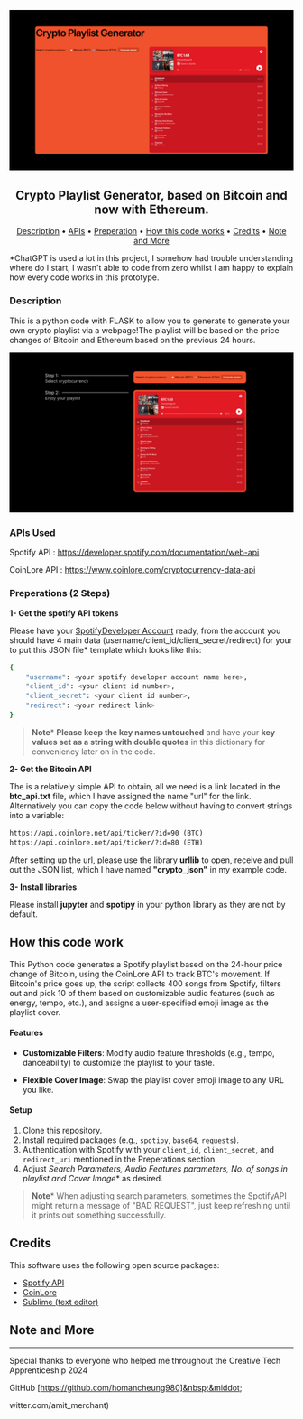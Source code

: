![Screenshot 2024-11-05 151300](images/img1.png)

<h2 align="center">Crypto Playlist Generator, based on Bitcoin and now with Ethereum.</h2>



<p align="center">
  <a href="#Description">Description</a> •
  <a href="#APIs Used ">APIs</a> •
  <a href="#Preperations (2 Steps)">Preperation</a> •
  <a href="#How this code works">How this code works</a> •
  <a href="#Credits">Credits</a> •
  <a href="#Note and More">Note and More</a>
</p>



*ChatGPT is used a lot in this project, I somehow had trouble understanding where do I start, I wasn't able to code from zero whilst I am happy to explain how every code works in this prototype.

### Description

This is a python code with FLASK to allow you to generate to generate your own crypto playlist via a webpage!The playlist will be based on the price changes of Bitcoin and Ethereum based on the previous 24 hours.

![Screenshot 2024-11-05 151300](images/img2.png)

### APIs Used 

Spotify API : https://developer.spotify.com/documentation/web-api

CoinLore API : https://www.coinlore.com/cryptocurrency-data-api





### Preperations (2 Steps)



**1- Get the spotify API tokens** 

Please have your [SpotifyDeveloper Account](https://developer.spotify.com/documentation/web-api) ready, from the account you should have 4 main data (username/client_id/client_secret/redirect) for your to put this JSON file* template which looks like this:

```bash
{
    "username": <your spotify developer account name here>, 
    "client_id": <your client id number>,
    "client_secret": <your client id number>,
    "redirect": <your redirect link>
}
```

> **Note***
> **Please keep the key names untouched** and have your **key values set as a string** **with double quotes** in this dictionary for conveniency later on in the code.



**2- Get the Bitcoin API** 

The is a relatively simple API to obtain, all we need is a link located in the **btc_api.txt** file, which I have assigned the name "url" for the link. Alternatively you can copy the code below without having to convert strings into a variable:

```HTML
https://api.coinlore.net/api/ticker/?id=90 (BTC)
https://api.coinlore.net/api/ticker/?id=80 (ETH)
```

After setting up the url, please use the library **urllib** to open, receive and pull out the JSON list, which I have named **"crypto_json"** in my example code.



**3- Install libraries** 

Please install **jupyter** and **spotipy**  in your python library as they are not by default.





## How this code work

This Python code generates a Spotify playlist based on the 24-hour price change of Bitcoin, using the CoinLore API to track BTC's movement. If Bitcoin's price goes up, the script collects 400 songs from Spotify, filters out and pick 10 of them based on customizable audio features (such as energy, tempo, etc.), and assigns a user-specified emoji image as the playlist cover.

#### Features

- **Customizable Filters**: Modify audio feature thresholds (e.g., tempo, danceability) to customize the playlist to your taste.

- **Flexible Cover Image**: Swap the playlist cover emoji image to any URL you like.

  

#### Setup

1. Clone this repository.
2. Install required packages (e.g., `spotipy`, `base64`, `requests`).
3. Authentication with Spotify with your `client_id`, `client_secret`, and `redirect_uri` mentioned in the Preperations section.
4. Adjust **Search Parameters*, Audio Features parameters, No. of songs in playlist and Cover Image** as desired.

> **Note***
> When adjusting search parameters, sometimes the SpotifyAPI might return a message of "BAD REQUEST", just keep refreshing until it prints out something successfully. 



## Credits

This software uses the following open source packages:

- [Spotify API](https://developer.spotify.com/documentation/web-api)
- [CoinLore](https://www.coinlore.com/cryptocurrency-data-api)
- [Sublime (text editor)](https://www.sublimetext.com/)

## Note and More

---

Special thanks to everyone who helped me throughout the Creative Tech Apprenticeship 2024

GitHub [https://github.com/homancheung980]&nbsp;&middot;&nbsp;

witter.com/amit_merchant)

